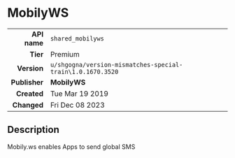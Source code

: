 # MobilyWS
| | |
|-:|-|
|**API name**|`shared_mobilyws`|
|**Tier**|Premium|
|**Version**|`u/shgogna/version-mismatches-special-train\1.0.1670.3520`|
|**Publisher**|**MobilyWS**|
|**Created**|Tue Mar 19 2019|
|**Changed**|Fri Dec 08 2023|

## Description
Mobily.ws enables Apps to send global SMS
